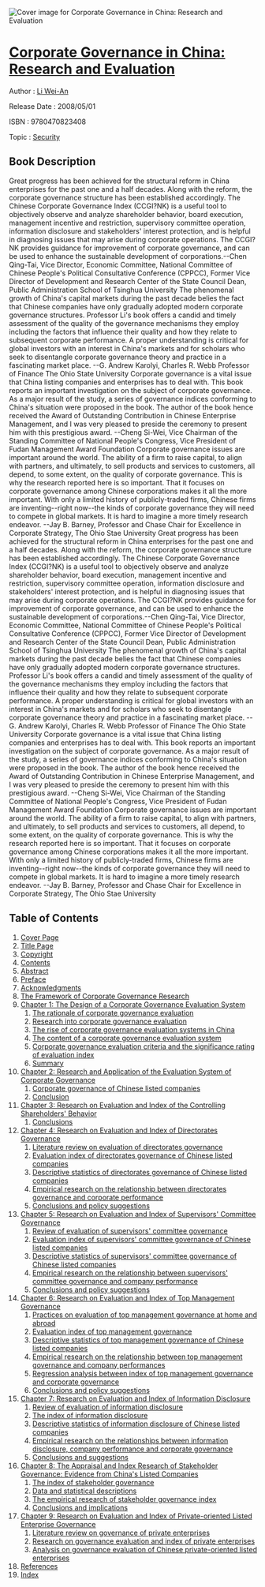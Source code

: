 ![Cover image for Corporate Governance in China: Research and Evaluation](https://imgdetail.ebookreading.net/cover/cover/security/EB9780470823408.jpg)

[Corporate Governance in China: Research and Evaluation](https://ebookreading.net/view/book/Corporate+Governance+in+China%3A+Research+and+Evaluation-EB9780470823408_1.html "Corporate Governance in China: Research and Evaluation")
====================================================================================================================

Author : [Li Wei-An](https://ebookreading.net/search/author/Li+Wei-An)

Release Date : 2008/05/01

ISBN : 9780470823408

Topic : [Security](https://ebookreading.net/search/category/security)

Book Description
-----------------

Great progress has been achieved for the structural reform in China enterprises for the past one and a half decades. Along with the reform, the corporate governance structure has been established accordingly. The Chinese Corporate Governance Index (CCGI?NK) is a useful tool to objectively observe and analyze shareholder behavior, board execution, management incentive and restriction, supervisory committee operation, information disclosure and stakeholders' interest protection, and is helpful in diagnosing issues that may arise during corporate operations. The CCGI?NK provides guidance for improvement of corporate governance, and can be used to enhance the sustainable development of corporations.--Chen Qing-Tai, Vice Director, Economic Committee, National Committee of Chinese People's Political Consultative Conference (CPPCC), Former Vice Director of Development and Research Center of the State Council Dean, Public Administration School of Tsinghua University
The phenomenal growth of China's capital markets during the past decade belies the fact that Chinese companies have only gradually adopted modern corporate governance structures. Professor Li's book offers a candid and timely assessment of the quality of the governance mechanisms they employ including the factors that influence their quality and how they relate to subsequent corporate performance. A proper understanding is critical for global investors with an interest in China's markets and for scholars who seek to disentangle corporate governance theory and practice in a fascinating market place. --G. Andrew Karolyi, Charles R. Webb Professor of Finance The Ohio State University
Corporate governance is a vital issue that China listing companies and enterprises has to deal with. This book reports an important investigation on the subject of corporate governance. As a major result of the study, a series of governance indices conforming to China's situation were proposed in the book. The author of the book hence received the Award of Outstanding Contribution in Chinese Enterprise Management, and I was very pleased to preside the ceremony to present him with this prestigious award. --Cheng Si-Wei, Vice Chairman of the Standing Committee of National People's Congress, Vice President of Fudan Management Award Foundation
Corporate governance issues are important around the world. The ability of a firm to raise capital, to align with partners, and ultimately, to sell products and services to customers, all depend, to some extent, on the quality of corporate governance. This is why the research reported here is so important. That it focuses on corporate governance among Chinese corporations makes it all the more important. With only a limited history of publicly-traded firms, Chinese firms are inventing--right now--the kinds of corporate governance they will need to compete in global markets. It is hard to imagine a more timely research endeavor. --Jay B. Barney, Professor and Chase Chair for Excellence in Corporate Strategy, The Ohio Stae University
              Great progress has been achieved for the structural reform in China enterprises for the past one and a half decades. Along with the reform, the corporate governance structure has been established accordingly. The Chinese Corporate Governance Index (CCGI?NK) is a useful tool to objectively observe and analyze shareholder behavior, board execution, management incentive and restriction, supervisory committee operation, information disclosure and stakeholders' interest protection, and is helpful in diagnosing issues that may arise during corporate operations. The CCGI?NK provides guidance for improvement of corporate governance, and can be used to enhance the sustainable development of corporations.--Chen Qing-Tai, Vice Director, Economic Committee, National Committee of Chinese People's Political Consultative Conference (CPPCC), Former Vice Director of Development and Research Center of the State Council Dean, Public Administration School of Tsinghua University
The phenomenal growth of China's capital markets during the past decade belies the fact that Chinese companies have only gradually adopted modern corporate governance structures. Professor Li's book offers a candid and timely assessment of the quality of the governance mechanisms they employ including the factors that influence their quality and how they relate to subsequent corporate performance. A proper understanding is critical for global investors with an interest in China's markets and for scholars who seek to disentangle corporate governance theory and practice in a fascinating market place. --G. Andrew Karolyi, Charles R. Webb Professor of Finance The Ohio State University
Corporate governance is a vital issue that China listing companies and enterprises has to deal with. This book reports an important investigation on the subject of corporate governance. As a major result of the study, a series of governance indices conforming to China's situation were proposed in the book. The author of the book hence received the Award of Outstanding Contribution in Chinese Enterprise Management, and I was very pleased to preside the ceremony to present him with this prestigious award. --Cheng Si-Wei, Vice Chairman of the Standing Committee of National People's Congress, Vice President of Fudan Management Award Foundation
Corporate governance issues are important around the world. The ability of a firm to raise capital, to align with partners, and ultimately, to sell products and services to customers, all depend, to some extent, on the quality of corporate governance. This is why the research reported here is so important. That it focuses on corporate governance among Chinese corporations makes it all the more important. With only a limited history of publicly-traded firms, Chinese firms are inventing--right now--the kinds of corporate governance they will need to compete in global markets. It is hard to imagine a more timely research endeavor. --Jay B. Barney, Professor and Chase Chair for Excellence in Corporate Strategy, The Ohio Stae University
              
Table of Contents
-----------------

1. [Cover Page](https://ebookreading.net/view/book/Corporate+Governance+in+China%3A+Research+and+Evaluation-EB9780470823408_1.html)
1. [Title Page](https://ebookreading.net/view/book/Corporate+Governance+in+China%3A+Research+and+Evaluation-EB9780470823408_2.html)
1. [Copyright](https://ebookreading.net/view/book/Corporate+Governance+in+China%3A+Research+and+Evaluation-EB9780470823408_3.html)
1. [Contents](https://ebookreading.net/view/book/Corporate+Governance+in+China%3A+Research+and+Evaluation-EB9780470823408_4.html)
1. [Abstract](https://ebookreading.net/view/book/Corporate+Governance+in+China%3A+Research+and+Evaluation-EB9780470823408_5.html#abs)
1. [Preface](https://ebookreading.net/view/book/Corporate+Governance+in+China%3A+Research+and+Evaluation-EB9780470823408_6.html#pre)
1. [Acknowledgments](https://ebookreading.net/view/book/Corporate+Governance+in+China%3A+Research+and+Evaluation-EB9780470823408_7.html)
1. [The Framework of Corporate Governance Research](https://ebookreading.net/view/book/Corporate+Governance+in+China%3A+Research+and+Evaluation-EB9780470823408_8.html#frame)
1. [Chapter 1: The Design of a Corporate Governance Evaluation System](https://ebookreading.net/view/book/Corporate+Governance+in+China%3A+Research+and+Evaluation-EB9780470823408_10.html#c1)
    1. [The rationale of corporate governance evaluation](https://ebookreading.net/view/book/Corporate+Governance+in+China%3A+Research+and+Evaluation-EB9780470823408_10.html#c01-1)
    1. [Research into corporate governance evaluation](https://ebookreading.net/view/book/Corporate+Governance+in+China%3A+Research+and+Evaluation-EB9780470823408_10.html#c01-2)
    1. [The rise of corporate governance evaluation systems in China](https://ebookreading.net/view/book/Corporate+Governance+in+China%3A+Research+and+Evaluation-EB9780470823408_10.html#c01-3)
    1. [The content of a corporate governance evaluation system](https://ebookreading.net/view/book/Corporate+Governance+in+China%3A+Research+and+Evaluation-EB9780470823408_10.html#c01-4)
    1. [Corporate governance evaluation criteria and the significance rating of evaluation index](https://ebookreading.net/view/book/Corporate+Governance+in+China%3A+Research+and+Evaluation-EB9780470823408_10.html#c01-5)
    1. [Summary](https://ebookreading.net/view/book/Corporate+Governance+in+China%3A+Research+and+Evaluation-EB9780470823408_10.html#c01-6)
1. [Chapter 2: Research and Application of the Evaluation System of Corporate Governance](https://ebookreading.net/view/book/Corporate+Governance+in+China%3A+Research+and+Evaluation-EB9780470823408_0.html#c2)
    1. [Corporate governance of Chinese listed companies](https://ebookreading.net/view/book/Corporate+Governance+in+China%3A+Research+and+Evaluation-EB9780470823408_0.html#c02-7)
    1. [Conclusion](https://ebookreading.net/view/book/Corporate+Governance+in+China%3A+Research+and+Evaluation-EB9780470823408_0.html#c02-8)
1. [Chapter 3: Research on Evaluation and Index of the Controlling Shareholders&#39; Behavior](https://ebookreading.net/view/book/Corporate+Governance+in+China%3A+Research+and+Evaluation-EB9780470823408_11.html#c3)
    1. [Conclusions](https://ebookreading.net/view/book/Corporate+Governance+in+China%3A+Research+and+Evaluation-EB9780470823408_11.html#c03-9)
1. [Chapter 4: Research on Evaluation and Index of Directorates Governance](https://ebookreading.net/view/book/Corporate+Governance+in+China%3A+Research+and+Evaluation-EB9780470823408_12.html#c4)
    1. [Literature review on evaluation of directorates governance](https://ebookreading.net/view/book/Corporate+Governance+in+China%3A+Research+and+Evaluation-EB9780470823408_12.html#c04-10)
    1. [Evaluation index of directorates governance of Chinese listed companies](https://ebookreading.net/view/book/Corporate+Governance+in+China%3A+Research+and+Evaluation-EB9780470823408_12.html#c04-11)
    1. [Descriptive statistics of directorates governance of Chinese listed companies](https://ebookreading.net/view/book/Corporate+Governance+in+China%3A+Research+and+Evaluation-EB9780470823408_12.html#c04-12)
    1. [Empirical research on the relationship between directorates governance and corporate performance](https://ebookreading.net/view/book/Corporate+Governance+in+China%3A+Research+and+Evaluation-EB9780470823408_12.html#c04-13)
    1. [Conclusions and policy suggestions](https://ebookreading.net/view/book/Corporate+Governance+in+China%3A+Research+and+Evaluation-EB9780470823408_12.html#c04-14)
1. [Chapter 5: Research on Evaluation and Index of Supervisors&#39; Committee Governance](https://ebookreading.net/view/book/Corporate+Governance+in+China%3A+Research+and+Evaluation-EB9780470823408_13.html#c5)
    1. [Review of evaluation of supervisors&#39; committee governance](https://ebookreading.net/view/book/Corporate+Governance+in+China%3A+Research+and+Evaluation-EB9780470823408_13.html#c05-15)
    1. [Evaluation index of supervisors&#39; committee governance of Chinese listed companies](https://ebookreading.net/view/book/Corporate+Governance+in+China%3A+Research+and+Evaluation-EB9780470823408_13.html#c05-16)
    1. [Descriptive statistics of supervisors&#39; committee governance of Chinese listed companies](https://ebookreading.net/view/book/Corporate+Governance+in+China%3A+Research+and+Evaluation-EB9780470823408_13.html#c05-17)
    1. [Empirical research on the relationship between supervisors&#39; committee governance and company performance](https://ebookreading.net/view/book/Corporate+Governance+in+China%3A+Research+and+Evaluation-EB9780470823408_13.html#c05-18)
    1. [Conclusions and policy suggestions](https://ebookreading.net/view/book/Corporate+Governance+in+China%3A+Research+and+Evaluation-EB9780470823408_13.html#c05-19)
1. [Chapter 6: Research on Evaluation and Index of Top Management Governance](https://ebookreading.net/view/book/Corporate+Governance+in+China%3A+Research+and+Evaluation-EB9780470823408_14.html#c6)
    1. [Practices on evaluation of top management governance at home and abroad](https://ebookreading.net/view/book/Corporate+Governance+in+China%3A+Research+and+Evaluation-EB9780470823408_14.html#c06-20)
    1. [Evaluation index of top management governance](https://ebookreading.net/view/book/Corporate+Governance+in+China%3A+Research+and+Evaluation-EB9780470823408_14.html#c06-21)
    1. [Descriptive statistics of top management governance of Chinese listed companies](https://ebookreading.net/view/book/Corporate+Governance+in+China%3A+Research+and+Evaluation-EB9780470823408_14.html#c06-22)
    1. [Empirical research on the relationship between top management governance and company performances](https://ebookreading.net/view/book/Corporate+Governance+in+China%3A+Research+and+Evaluation-EB9780470823408_14.html#c06-23)
    1. [Regression analysis between index of top management governance and corporate governance](https://ebookreading.net/view/book/Corporate+Governance+in+China%3A+Research+and+Evaluation-EB9780470823408_14.html#c06-24)
    1. [Conclusions and policy suggestions](https://ebookreading.net/view/book/Corporate+Governance+in+China%3A+Research+and+Evaluation-EB9780470823408_14.html#c06-25)
1. [Chapter 7: Research on Evaluation and Index of Information Disclosure](https://ebookreading.net/view/book/Corporate+Governance+in+China%3A+Research+and+Evaluation-EB9780470823408_15.html#c7)
    1. [Review of evaluation of information disclosure](https://ebookreading.net/view/book/Corporate+Governance+in+China%3A+Research+and+Evaluation-EB9780470823408_15.html#c07-26)
    1. [The index of information disclosure](https://ebookreading.net/view/book/Corporate+Governance+in+China%3A+Research+and+Evaluation-EB9780470823408_15.html#c07-27)
    1. [Descriptive statistics of information disclosure of Chinese listed companies](https://ebookreading.net/view/book/Corporate+Governance+in+China%3A+Research+and+Evaluation-EB9780470823408_15.html#c07-28)
    1. [Empirical research on the relationships between information disclosure, company performance and corporate governance](https://ebookreading.net/view/book/Corporate+Governance+in+China%3A+Research+and+Evaluation-EB9780470823408_15.html#c07-29)
    1. [Conclusions and suggestions](https://ebookreading.net/view/book/Corporate+Governance+in+China%3A+Research+and+Evaluation-EB9780470823408_15.html#c07-30)
1. [Chapter 8: The Appraisal and Index Research of Stakeholder Governance: Evidence from China&#39;s Listed Companies](https://ebookreading.net/view/book/Corporate+Governance+in+China%3A+Research+and+Evaluation-EB9780470823408_16.html#c8)
    1. [The index of stakeholder governance](https://ebookreading.net/view/book/Corporate+Governance+in+China%3A+Research+and+Evaluation-EB9780470823408_16.html#c08-31)
    1. [Data and statistical descriptions](https://ebookreading.net/view/book/Corporate+Governance+in+China%3A+Research+and+Evaluation-EB9780470823408_16.html#c08-32)
    1. [The empirical research of stakeholder governance index](https://ebookreading.net/view/book/Corporate+Governance+in+China%3A+Research+and+Evaluation-EB9780470823408_16.html#c08-33)
    1. [Conclusions and implications](https://ebookreading.net/view/book/Corporate+Governance+in+China%3A+Research+and+Evaluation-EB9780470823408_16.html#c08-34)
1. [Chapter 9: Research on Evaluation and Index of Private-oriented Listed Enterprise Governance](https://ebookreading.net/view/book/Corporate+Governance+in+China%3A+Research+and+Evaluation-EB9780470823408_17.html#c9)
    1. [Literature review on governance of private enterprises](https://ebookreading.net/view/book/Corporate+Governance+in+China%3A+Research+and+Evaluation-EB9780470823408_17.html#c09-35)
    1. [Research on governance evaluation and index of private enterprises](https://ebookreading.net/view/book/Corporate+Governance+in+China%3A+Research+and+Evaluation-EB9780470823408_17.html#c09-36)
    1. [Analysis on governance evaluation of Chinese private-oriented listed enterprises](https://ebookreading.net/view/book/Corporate+Governance+in+China%3A+Research+and+Evaluation-EB9780470823408_17.html#c09-37)
1. [References](https://ebookreading.net/view/book/Corporate+Governance+in+China%3A+Research+and+Evaluation-EB9780470823408_18.html#ref)
1. [Index](https://ebookreading.net/view/book/Corporate+Governance+in+China%3A+Research+and+Evaluation-EB9780470823408_19.html#ind)
